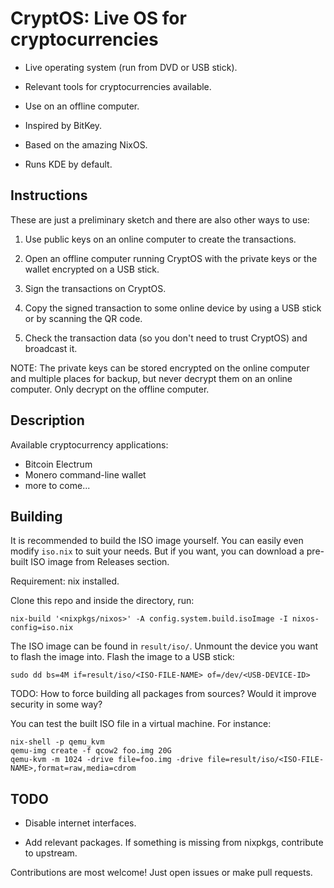 # CryptOS: Live OS for cryptocurrencies

- Live operating system (run from DVD or USB stick).

- Relevant tools for cryptocurrencies available.

- Use on an offline computer.

- Inspired by BitKey.

- Based on the amazing NixOS.

- Runs KDE by default.

## Instructions

These are just a preliminary sketch and there are also other ways to use:

1. Use public keys on an online computer to create the transactions.

2. Open an offline computer running CryptOS with the private keys or the wallet
   encrypted on a USB stick.

3. Sign the transactions on CryptOS.

4. Copy the signed transaction to some online device by using a USB stick or by
   scanning the QR code.

5. Check the transaction data (so you don't need to trust CryptOS) and broadcast
   it.

NOTE: The private keys can be stored encrypted on the online computer and
multiple places for backup, but never decrypt them on an online computer. Only
decrypt on the offline computer.


## Description

Available cryptocurrency applications:

- Bitcoin Electrum
- Monero command-line wallet
- more to come...

## Building

It is recommended to build the ISO image yourself. You can easily even modify
`iso.nix` to suit your needs. But if you want, you can download a pre-built ISO
image from Releases section.

Requirement: nix installed.

Clone this repo and inside the directory, run:

```
nix-build '<nixpkgs/nixos>' -A config.system.build.isoImage -I nixos-config=iso.nix
```

The ISO image can be found in `result/iso/`. Unmount the device you want to
flash the image into. Flash the image to a USB stick:

```
sudo dd bs=4M if=result/iso/<ISO-FILE-NAME> of=/dev/<USB-DEVICE-ID>
```

TODO: How to force building all packages from sources? Would it improve
security in some way?


You can test the built ISO file in a virtual machine. For instance:

```
nix-shell -p qemu_kvm
qemu-img create -f qcow2 foo.img 20G
qemu-kvm -m 1024 -drive file=foo.img -drive file=result/iso/<ISO-FILE-NAME>,format=raw,media=cdrom
```


## TODO

- Disable internet interfaces.

- Add relevant packages. If something is missing from nixpkgs, contribute to upstream.

Contributions are most welcome! Just open issues or make pull requests.
